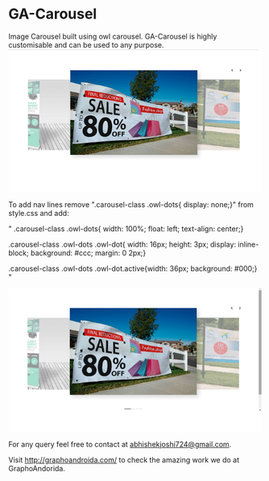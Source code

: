 # GA-Carousel
Image Carousel built using owl carousel. GA-Carousel is highly customisable and can be used to any purpose.
![GA-Carousel screenshot](https://github.com/AbiGA/GA-Carousel/blob/master/screenshots/carousel.png)


To add nav lines remove ".carousel-class .owl-dots{ display: none;}" from style.css and add:

" .carousel-class .owl-dots{ width: 100%; float: left; text-align: center;}

  .carousel-class .owl-dots .owl-dot{ width: 16px; height: 3px; display: inline-block; background: #ccc; margin: 0   2px;}
  
  .carousel-class .owl-dots .owl-dot.active{width: 36px; background: #000;} "


  ![GA-Carousel screenshot](https://github.com/AbiGA/GA-Carousel/blob/master/screenshots/carousel2.png)




For any query feel free to contact at abhishekjoshi724@gmail.com.


Visit http://graphoandroida.com/ to check the amazing work we do at GraphoAndorida. 

